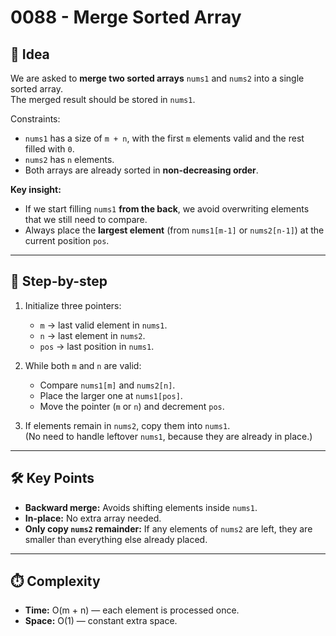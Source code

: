 # 0088 - Merge Sorted Array

## 🧠 Idea

We are asked to **merge two sorted arrays** `nums1` and `nums2` into a single sorted array.  
The merged result should be stored in `nums1`.

Constraints:
- `nums1` has a size of `m + n`, with the first `m` elements valid and the rest filled with `0`.
- `nums2` has `n` elements.
- Both arrays are already sorted in **non-decreasing order**.

**Key insight:**
- If we start filling `nums1` **from the back**, we avoid overwriting elements that we still need to compare.
- Always place the **largest element** (from `nums1[m-1]` or `nums2[n-1]`) at the current position `pos`.

---

## 🔁 Step-by-step

1. Initialize three pointers:
   - `m` → last valid element in `nums1`.
   - `n` → last element in `nums2`.
   - `pos` → last position in `nums1`.

2. While both `m` and `n` are valid:
   - Compare `nums1[m]` and `nums2[n]`.
   - Place the larger one at `nums1[pos]`.
   - Move the pointer (`m` or `n`) and decrement `pos`.

3. If elements remain in `nums2`, copy them into `nums1`.  
   (No need to handle leftover `nums1`, because they are already in place.)

---

## 🛠️ Key Points

- **Backward merge:** Avoids shifting elements inside `nums1`.  
- **In-place:** No extra array needed.  
- **Only copy `nums2` remainder:** If any elements of `nums2` are left, they are smaller than everything else already placed.

---

## ⏱️ Complexity

- **Time:** O(m + n) — each element is processed once.  
- **Space:** O(1) — constant extra space.

